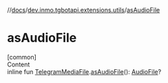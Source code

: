 //[docs](../../index.md)/[dev.inmo.tgbotapi.extensions.utils](index.md)/[asAudioFile](as-audio-file.md)



# asAudioFile  
[common]  
Content  
inline fun [TelegramMediaFile](../dev.inmo.tgbotapi.types.files.abstracts/-telegram-media-file/index.md).[asAudioFile](as-audio-file.md)(): [AudioFile](../dev.inmo.tgbotapi.types.files/-audio-file/index.md)?  




